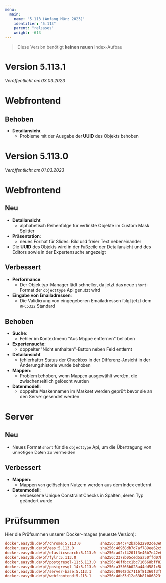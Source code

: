 ```yaml
---
menu:
  main:
    name: "5.113 (Anfang März 2023)"
    identifier: "5.113"
    parent: "releases"
    weight: -613
---
```



> Diese Version benötigt **keinen neuen** Index-Aufbau


# Version 5.113.1

*Veröffentlicht am 03.03.2023*

# Webfrontend

## Behoben

* **Detailansicht**:
  * Probleme mit der Ausgabe der **UUID** des Objekts behoben

# Version 5.113.0

*Veröffentlicht am 01.03.2023*

# Webfrontend

## Neu

* **Detailansicht**:
  * alphabetisch Reihenfolge für verlinkte Objekte im Custom Mask Splitter
* **Präsentation**:
  * neues Format für Slides: Bild und freier Text nebeneinander
* Die **UUID** des Objekts wird in der Fußzeile der Detailansicht und des Editors sowie in der Expertensuche angezeigt

## Verbessert

* **Performance**:
  * Der Objekttyp-Manager lädt schneller, da jetzt das neue `short`-Format der `objecttype` Api genutzt wird
* **Eingabe von Emailadressen**:
  * Die Validierung von eingegebenen Emailadressen folgt jetzt dem `RFC5322` Standard

## Behoben

* **Suche**:
  * Fehler im Kontextmenü "Aus Mappe entfernen" behoben
* **Expertensuche**:
  * doppelter "Nicht enthalten"-Button neben Feld entfernt
* **Detailansicht**:
  * fehlerhafter Status der Checkbox in der Differenz-Ansicht in der Änderungshistorie wurde behoben
* **Mappen**:
  * Problem behoben, wenn Mappen ausgewählt werden, die zwischenzeitlich gelöscht wurden
* **Datenmodell**:
  * doppelte Maskennamen im Maskset werden geprüft bevor sie an den Server gesendet werden

# Server

## Neu

* Neues Format `short` für die `objecttype` Api, um die Übertragung von unnötigen Daten zu vermeiden

## Verbessert

* **Mappen**:
  * Mappen von gelöschten Nutzern werden aus dem Index entfernt
* **Datenmodell**:
  * verbesserte Unique Constraint Checks in Spalten, deren Typ geändert wurde

# Prüfsummen

Hier die Prüfsummen unserer Docker-Images (neueste Version):

```ini
docker.easydb.de/pf/chrome:5.113.0         sha256:184d742babb22902ce3e8db124d04e99f7f20bfe1a752407617293e32a18685d
docker.easydb.de/pf/eas:5.113.0            sha256:46958db7d7af789ee62c9ba535af4e80bae450f29c0eddb8ab5ba161d4f55fa6
docker.easydb.de/pf/elasticsearch:5.113.0  sha256:ad2cf4201f3e46b7e42e0704f9f6382b3a0a45e69eaf8118f3c36d921938b890
docker.easydb.de/pf/fylr:5.113.0           sha256:2378b05ced5aa50ffd07b73b883c265e1f1510d80d3ad91f44a3351da35e5edf
docker.easydb.de/pf/postgresql-11:5.113.0  sha256:48ffbcc1bc716668bff83606434392fb5590406fcd33c643da2e496ee7d4af6d
docker.easydb.de/pf/postgresql-14:5.113.0  sha256:a35666b028a44dd581c582cf3fa5d563b165c5af053a0936e658ee98477ce64e
docker.easydb.de/pf/server-base:5.113.1    sha256:890f2dc7116f81360f3f83429ed81b28697b477ea0c1d39e44fd170153385659
docker.easydb.de/pf/webfrontend:5.113.1    sha256:4db53d12a63b81b86823f8ec4c433b7e53a9a814656fc9924a7c503d1d43d6dd
```
